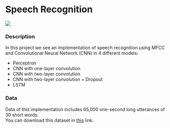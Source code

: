 # Speech Recognition

![](https://i.ibb.co/jVQFBpS/pngfuel-com.png)

### Description
In this project we see an implementation of speech recognition using MFCC and Convolutional Neural Network (CNN) in 4 different models:
* Perceptron
* CNN with one-layer convolution
* CNN with two-layer convolution
* CNN with two-layer convolution + Dropout
* LSTM

### Data
Data of this implementation includes 65,000 one-second long utterances of 30 short words.<br />
You can download this dataset in [this](https://www.kaggle.com/c/tensorflow-speech-recognition-challenge) link.
